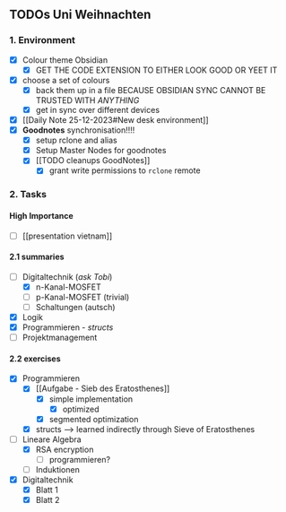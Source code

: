 ## TODOs Uni Weihnachten

### 1. Environment
- [x]  Colour theme Obsidian
	- [x] GET THE CODE EXTENSION TO EITHER LOOK GOOD OR YEET IT
- [x] choose a set of colours
	- [x] back them up in a file BECAUSE OBSIDIAN SYNC CANNOT BE TRUSTED WITH *ANYTHING*
	- [x] get in sync over different devices
- [x] [[Daily Note 25-12-2023#New desk environment]]
- [x] **Goodnotes** synchronisation!!!!
	- [x] setup rclone and alias
	- [x] Setup Master Nodes for goodnotes
	- [x] [[TODO cleanups GoodNotes]]
		- [x] grant write permissions to `rclone` remote
### 2. Tasks
#### High Importance
- [ ] [[presentation vietnam]]
#### 2.1 summaries
- [ ] Digitaltechnik (_ask Tobi_)
	- [x] n-Kanal-MOSFET
	- [ ] p-Kanal-MOSFET (trivial)
	- [ ] Schaltungen (autsch)
- [x] Logik
- [x] Programmieren - _structs_
- [ ] Projektmanagement

#### 2.2 exercises
- [x] Programmieren
	- [x] [[Aufgabe - Sieb des Eratosthenes]]
		- [x] simple implementation
			- [x] optimized
		- [x] segmented optimization
	- [x] structs
		--> learned indirectly through Sieve of Eratosthenes
- [ ] Lineare Algebra
	- [x] RSA encryption
		- [ ] programmieren?
	- [ ] Induktionen
- [x] Digitaltechnik
	- [x] Blatt 1
	- [x] Blatt 2

